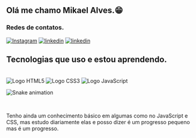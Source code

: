 ## Olá me chamo Mikael Alves.😁
###  Redes de contatos.
[![Instagram](https://img.shields.io/badge/Instagram-E4405F?style=for-the-badge&logo=instagram&logoColor=white)]((https://www.instagram.com/code_esy/)) [![linkedin](https://img.shields.io/badge/LinkedIn-0077B5?style=for-the-badge&logo=linkedin&logoColor=white)]((https://www.instagram.com/code_esy/)) [![linkedin](https://img.shields.io/badge/Codepen-000000?style=for-the-badge&logo=codepen&logoColor=white)]((https://codepen.io/mkzinho012))

## Tecnologias que uso e estou aprendendo.
<div style="display:inline-block;"> <br/>
 <img align="center" alt="Logo HTML5" src="https://img.shields.io/badge/HTML5-E34F26?style=for-the-badge&logo=html5&logoColor=white"/>

 <img align="center" alt="Logo CSS3" src="https://img.shields.io/badge/CSS3-1572B6?style=for-the-badge&logo=css3&logoColor=white"/>

 <img align="center" alt="Logo JavaScript" src="https://img.shields.io/badge/JavaScript-323330?style=for-the-badge&logo=javascript&logoColor=F7DF1E"/>
</div>

  ![Snake animation](https://github.com/devemdobro/devemdobro/blob/output/github-contribution-grid-snake.svg)
</div><br/>
 
 Tenho ainda um conhecimento básico em algumas como no JavaScript e CSS, mas estudo diariamente elas e posso dizer é um progresso pequeno mas é um progresso.
